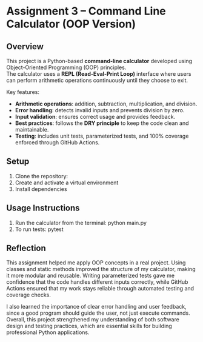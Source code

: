 # Assignment 3 – Command Line Calculator (OOP Version)

## Overview
This project is a Python-based **command-line calculator** developed using Object-Oriented Programming (OOP) principles.  
The calculator uses a **REPL (Read-Eval-Print Loop)** interface where users can perform arithmetic operations continuously until they choose to exit.  

Key features:
- **Arithmetic operations**: addition, subtraction, multiplication, and division.  
- **Error handling**: detects invalid inputs and prevents division by zero.  
- **Input validation**: ensures correct usage and provides feedback.  
- **Best practices**: follows the **DRY principle** to keep the code clean and maintainable.  
- **Testing**: includes unit tests, parameterized tests, and 100% coverage enforced through GitHub Actions.  


## Setup
1. Clone the repository:
2. Create and activate a virtual environment
3. Install dependencies


## Usage Instructions
1. Run the calculator from the terminal: python main.py
2. To run tests: pytest


## Reflection

This assignment helped me apply OOP concepts in a real project.
Using classes and static methods improved the structure of my calculator, making it more modular and reusable. Writing parameterized tests gave me confidence that the code handles different inputs correctly, while GitHub Actions ensured that my work stays reliable through automated testing and coverage checks.

I also learned the importance of clear error handling and user feedback, since a good program should guide the user, not just execute commands. Overall, this project strengthened my understanding of both software design and testing practices, which are essential skills for building professional Python applications.

